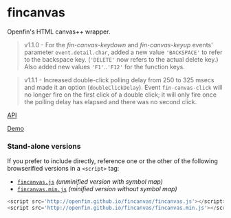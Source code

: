 # fincanvas

Openfin's HTML canvas++ wrapper.

> v1.1.0 - For the *fin-canvas-keydown* and *fin-canvas-keyup* events' parameter `event.detail.char`, added a new value `'BACKSPACE'` to refer to the backspace key. (`'DELETE'` now refers to the actual delete key.) Also added new values `'F1'`..`'F12'` for the function keys.

> v1.1.1 - Increased double-click polling delay from 250 to 325 msecs and made it an option (`doubleClickDelay`). Event `fin-canvas-click` will no longer fire on the first click of a double click; it will only fire once the polling delay has elapsed and there was no second click.

[API](http://openfin.github.io/fincanvas)

[Demo](http://openfin.github.io/fincanvas/demo.html)

### Stand-alone versions

If you prefer to include directly, reference one or the other of the following browserified versions in a `<script>` tag:

* [`fincanvas.js`](http://openfin.github.io/fincanvas/fincanvas.js) _(unminified version with symbol map)_
* [`fincanvas.min.js`](http://openfin.github.io/fincanvas/fincanvas.min.js) _(minified version without symbol map)_

```javascript
<script src='http://openfin.github.io/fincanvas/fincanvas.js'></script>
<script src='http://openfin.github.io/fincanvas/fincanvas.min.js'></script>
```